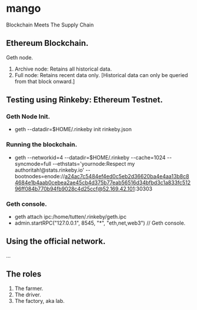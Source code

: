 # mango
Blockchain Meets The Supply Chain

## Ethereum Blockchain.

Geth node.
1. Archive node: Retains all historical data.
2. Full node: Retains recent data only. [Historical data can only be queried from that block onward.]

## Testing using Rinkeby: Ethereum Testnet.

### Geth Node Init.

- geth --datadir=$HOME/.rinkeby init rinkeby.json

###  Running the blockchain.

- geth --networkid=4 --datadir=$HOME/.rinkeby --cache=1024 --syncmode=full --ethstats='yournode:Respect my authoritah!@stats.rinkeby.io' --bootnodes=enode://a24ac7c5484ef4ed0c5eb2d36620ba4e4aa13b8c84684e1b4aab0cebea2ae45cb4d375b77eab56516d34bfbd3c1a833fc51296ff084b770b94fb9028c4d25ccf@52.169.42.101:30303

### Geth console.
- geth attach ipc:/home/tutten/.rinkeby/geth.ipc
- admin.startRPC("127.0.0.1", 8545, "*", "eth,net,web3")  // Geth console.

## Using the official network.

...

## The roles

1. The farmer.
2. The driver.
3. The factory, aka lab.
